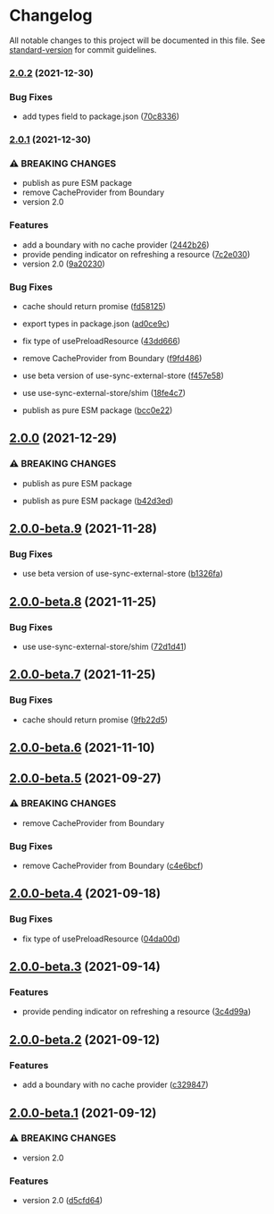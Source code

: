 # Changelog

All notable changes to this project will be documented in this file. See [standard-version](https://github.com/conventional-changelog/standard-version) for commit guidelines.

### [2.0.2](https://github.com/ecomfe/react-suspense-boundary/compare/v2.0.1...v2.0.2) (2021-12-30)


### Bug Fixes

* add types field to package.json ([70c8336](https://github.com/ecomfe/react-suspense-boundary/commit/70c8336ef490f13d8a60d9e6465d7494fecb43dd))

### [2.0.1](https://github.com/ecomfe/react-suspense-boundary/compare/v1.2.3...v2.0.1) (2021-12-30)


### ⚠ BREAKING CHANGES

* publish as pure ESM package
* remove CacheProvider from Boundary
* version 2.0

### Features

* add a boundary with no cache provider ([2442b26](https://github.com/ecomfe/react-suspense-boundary/commit/2442b26654a87edbad1021b8c53ca070cdaa0712))
* provide pending indicator on refreshing a resource ([7c2e030](https://github.com/ecomfe/react-suspense-boundary/commit/7c2e03051051a6ea0bf86a9219da27181f70e22d))
* version 2.0 ([9a20230](https://github.com/ecomfe/react-suspense-boundary/commit/9a20230c796a9bee28db06bb15d852c2840221ec))


### Bug Fixes

* cache should return promise ([fd58125](https://github.com/ecomfe/react-suspense-boundary/commit/fd58125524c8b8d5037aeefbad39a00c82a77eeb))
* export types in package.json ([ad0ce9c](https://github.com/ecomfe/react-suspense-boundary/commit/ad0ce9ce3b3e019b7a300d0772db2609ed16481c))
* fix type of usePreloadResource ([43dd666](https://github.com/ecomfe/react-suspense-boundary/commit/43dd6663a7e89a684210a726c2b8f53d97a0edef))
* remove CacheProvider from Boundary ([f9fd486](https://github.com/ecomfe/react-suspense-boundary/commit/f9fd486914a0752fcf5d48d91aa7fb992861c83f))
* use beta version of use-sync-external-store ([f457e58](https://github.com/ecomfe/react-suspense-boundary/commit/f457e584a4f9823420bed5ad4607b3b734958b48))
* use use-sync-external-store/shim ([18fe4c7](https://github.com/ecomfe/react-suspense-boundary/commit/18fe4c755177e276666f2a3c7789ecc1f79476a2))


* publish as pure ESM package ([bcc0e22](https://github.com/ecomfe/react-suspense-boundary/commit/bcc0e223ee5bb2e3d7656d48f05a140bdee42f24))

## [2.0.0](https://github.com/ecomfe/react-suspense-boundary/compare/v2.0.0-beta.9...v2.0.0) (2021-12-29)


### ⚠ BREAKING CHANGES

* publish as pure ESM package

* publish as pure ESM package ([b42d3ed](https://github.com/ecomfe/react-suspense-boundary/commit/b42d3edb7b8fc886fb9abc7550fea4d87ccdf5b4))

## [2.0.0-beta.9](https://github.com/ecomfe/react-suspense-boundary/compare/v2.0.0-beta.8...v2.0.0-beta.9) (2021-11-28)


### Bug Fixes

* use beta version of use-sync-external-store ([b1326fa](https://github.com/ecomfe/react-suspense-boundary/commit/b1326faae5454be80a1579613b6f581ee584d02c))

## [2.0.0-beta.8](https://github.com/ecomfe/react-suspense-boundary/compare/v2.0.0-beta.7...v2.0.0-beta.8) (2021-11-25)


### Bug Fixes

* use use-sync-external-store/shim ([72d1d41](https://github.com/ecomfe/react-suspense-boundary/commit/72d1d4139f0b679d8545296b6980e5244190bbcf))

## [2.0.0-beta.7](https://github.com/ecomfe/react-suspense-boundary/compare/v2.0.0-beta.6...v2.0.0-beta.7) (2021-11-25)


### Bug Fixes

* cache should return promise ([9fb22d5](https://github.com/ecomfe/react-suspense-boundary/commit/9fb22d5f4cae5da466e002eb7bd5f9ba64196f83))

## [2.0.0-beta.6](https://github.com/ecomfe/react-suspense-boundary/compare/v2.0.0-beta.5...v2.0.0-beta.6) (2021-11-10)

## [2.0.0-beta.5](https://github.com/ecomfe/react-suspense-boundary/compare/v2.0.0-beta.4...v2.0.0-beta.5) (2021-09-27)


### ⚠ BREAKING CHANGES

* remove CacheProvider from Boundary

### Bug Fixes

* remove CacheProvider from Boundary ([c4e6bcf](https://github.com/ecomfe/react-suspense-boundary/commit/c4e6bcf08ed5fff937ecf00ef9378572e1a40051))

## [2.0.0-beta.4](https://github.com/ecomfe/react-suspense-boundary/compare/v2.0.0-beta.3...v2.0.0-beta.4) (2021-09-18)


### Bug Fixes

* fix type of usePreloadResource ([04da00d](https://github.com/ecomfe/react-suspense-boundary/commit/04da00dbe2dd24fd20b3fa4dfb171530dcfacb33))

## [2.0.0-beta.3](https://github.com/ecomfe/react-suspense-boundary/compare/v2.0.0-beta.2...v2.0.0-beta.3) (2021-09-14)


### Features

* provide pending indicator on refreshing a resource ([3c4d99a](https://github.com/ecomfe/react-suspense-boundary/commit/3c4d99ac6081cdd7704eb9783ca898f1f41e4f14))

## [2.0.0-beta.2](https://github.com/ecomfe/react-suspense-boundary/compare/v2.0.0-beta.1...v2.0.0-beta.2) (2021-09-12)


### Features

* add a boundary with no cache provider ([c329847](https://github.com/ecomfe/react-suspense-boundary/commit/c32984738b1f8f704cc6d7dd22a4185a9e312d68))

## [2.0.0-beta.1](https://github.com/ecomfe/react-suspense-boundary/compare/v1.2.2...v2.0.0-beta.1) (2021-09-12)


### ⚠ BREAKING CHANGES

* version 2.0

### Features

* version 2.0 ([d5cfd64](https://github.com/ecomfe/react-suspense-boundary/commit/d5cfd64e3b065cf7c38be38d43da04b17e987b62))
